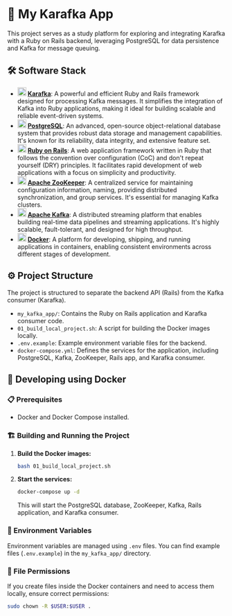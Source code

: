 # 🚀 My Karafka App

This project serves as a study platform for exploring and integrating Karafka with a Ruby on Rails backend, leveraging PostgreSQL for data persistence and Kafka for message queuing.

## 🛠️ Software Stack

* **<img src="https://karafka.io/images/karafka-logo.png" width="20" height="20"> [Karafka](https://karafka.io/docs/)**: A powerful and efficient Ruby and Rails framework designed for processing Kafka messages. It simplifies the integration of Kafka into Ruby applications, making it ideal for building scalable and reliable event-driven systems.
* **<img src="https://www.postgresql.org/media/img/about/press/elephant.png" width="20" height="20"> [PostgreSQL](https://www.postgresql.org/docs/15/index.html)**: An advanced, open-source object-relational database system that provides robust data storage and management capabilities. It's known for its reliability, data integrity, and extensive feature set.
* **<img src="https://rubyonrails.org/images/rails-logo.svg" width="20" height="20"> [Ruby on Rails](https://rubyonrails.org/2025/3/12/Rails-Version-8-0-2-has-been-released)**: A web application framework written in Ruby that follows the convention over configuration (CoC) and don't repeat yourself (DRY) principles. It facilitates rapid development of web applications with a focus on simplicity and productivity.
* **<img src="https://zookeeper.apache.org/images/zookeeper_small.gif" width="20" height="20"> [Apache ZooKeeper](https://zookeeper.apache.org/)**: A centralized service for maintaining configuration information, naming, providing distributed synchronization, and group services. It's essential for managing Kafka clusters.
* **<img src="https://kafka.apache.org/images/logo.png" width="20" height="20"> [Apache Kafka](https://kafka.apache.org/)**: A distributed streaming platform that enables building real-time data pipelines and streaming applications. It's highly scalable, fault-tolerant, and designed for high throughput.
* **<img src="https://www.docker.com/wp-content/uploads/2022/03/Moby-logo.png" width="20" height="20"> [Docker](https://www.docker.com/)**: A platform for developing, shipping, and running applications in containers, enabling consistent environments across different stages of development.

## ⚙️ Project Structure

The project is structured to separate the backend API (Rails) from the Kafka consumer (Karafka).

* `my_kafka_app/`: Contains the Ruby on Rails application and Karafka consumer code.
* `01_build_local_project.sh`: A script for building the Docker images locally.
* `.env.example`: Example environment variable files for the backend.
* `docker-compose.yml`: Defines the services for the application, including PostgreSQL, Kafka, ZooKeeper, Rails app, and Karafka consumer.

## 🐳 Developing using Docker

### 📋 Prerequisites

* Docker and Docker Compose installed.

### 🏗️ Building and Running the Project

1.  **Build the Docker images:**

    ```bash
    bash 01_build_local_project.sh
    ```

2.  **Start the services:**

    ```bash
    docker-compose up -d
    ```

    This will start the PostgreSQL database, ZooKeeper, Kafka, Rails application, and Karafka consumer.

### 📂 Environment Variables

Environment variables are managed using `.env` files. You can find example files (`.env.example`) in the `my_kafka_app/` directory.

### 🔑 File Permissions

If you create files inside the Docker containers and need to access them locally, ensure correct permissions:

```bash
sudo chown -R $USER:$USER .
```